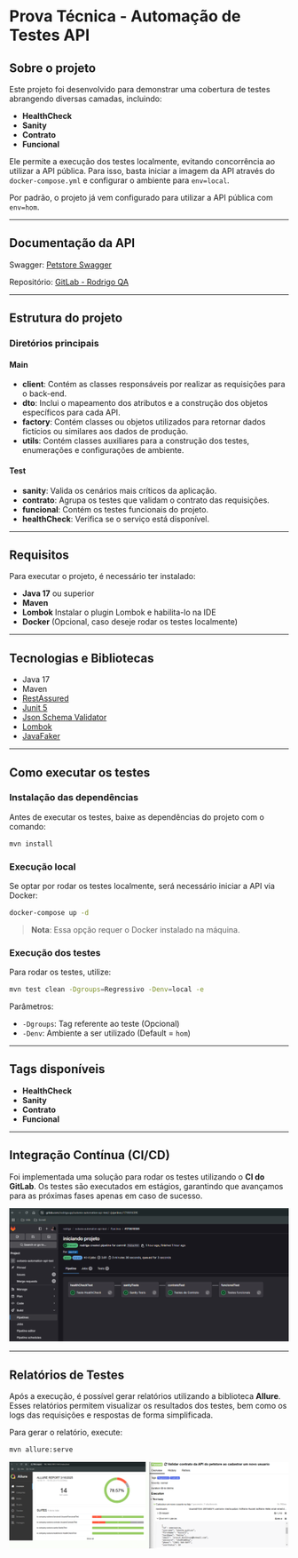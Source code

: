 # Prova Técnica - Automação de Testes API

## Sobre o projeto

Este projeto foi desenvolvido para demonstrar uma cobertura de testes abrangendo diversas camadas, incluindo:
- **HealthCheck**
- **Sanity**
- **Contrato**
- **Funcional**

Ele permite a execução dos testes localmente, evitando concorrência ao utilizar a API pública. Para isso, basta iniciar a imagem da API através do `docker-compose.yml` e configurar o ambiente para `env=local`.

Por padrão, o projeto já vem configurado para utilizar a API pública com `env=hom`.

---
## Documentação da API

Swagger: [Petstore Swagger](https://petstore.swagger.io/)

Repositório: [GitLab - Rodrigo QA](https://gitlab.com/rodrigo.qa/outsera-automation-api-test)

---
## Estrutura do projeto

### Diretórios principais

#### **Main**
- **client**: Contém as classes responsáveis por realizar as requisições para o back-end.
- **dto**: Inclui o mapeamento dos atributos e a construção dos objetos específicos para cada API.
- **factory**: Contém classes ou objetos utilizados para retornar dados fictícios ou similares aos dados de produção.
- **utils**: Contém classes auxiliares para a construção dos testes, enumerações e configurações de ambiente.

#### **Test**
- **sanity**: Valida os cenários mais críticos da aplicação.
- **contrato**: Agrupa os testes que validam o contrato das requisições.
- **funcional**: Contém os testes funcionais do projeto.
- **healthCheck**: Verifica se o serviço está disponível.

---
## Requisitos

Para executar o projeto, é necessário ter instalado:
- **Java 17** ou superior
- **Maven** 
- **Lombok** Instalar o plugin Lombok e habilita-lo na IDE
- **Docker** (Opcional, caso deseje rodar os testes localmente)

---

## Tecnologias e Bibliotecas
- Java 17
- Maven
- [RestAssured](https://rest-assured.io/docs)
- [Junit 5](https://junit.org/junit5/docs/current/user-guide/)
- [Json Schema Validator](https://github.com/rest-assured/rest-assured/wiki/Usage#json-schema-validation)
- [Lombok](https://projectlombok.org/)
- [JavaFaker](https://www.baeldung.com/java-faker)

---

## Como executar os testes

### Instalação das dependências

Antes de executar os testes, baixe as dependências do projeto com o comando:
```sh
mvn install
```

### Execução local

Se optar por rodar os testes localmente, será necessário iniciar a API via Docker:
```sh
docker-compose up -d
```
> **Nota**: Essa opção requer o Docker instalado na máquina.

### Execução dos testes

Para rodar os testes, utilize:
```sh
mvn test clean -Dgroups=Regressivo -Denv=local -e
```
Parâmetros:
- `-Dgroups`: Tag referente ao teste (Opcional)
- `-Denv`: Ambiente a ser utilizado (Default = `hom`)

---
## Tags disponíveis

- **HealthCheck**
- **Sanity**
- **Contrato**
- **Funcional**

---
## Integração Contínua (CI/CD)

Foi implementada uma solução para rodar os testes utilizando o **CI do GitLab**. Os testes são executados em estágios, garantindo que avançamos para as próximas fases apenas em caso de sucesso.

![Pipeline CI/CD](src/test/resources/imagens/img_ci.png)

---

## Relatórios de Testes

Após a execução, é possível gerar relatórios utilizando a biblioteca **Allure**. Esses relatórios permitem visualizar os resultados dos testes, bem como os logs das requisições e respostas de forma simplificada.

Para gerar o relatório, execute:
```sh
mvn allure:serve
```

![img.png](src/test/resources/imagens/img_allure.png)